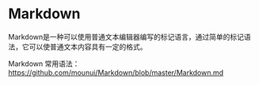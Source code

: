 # Markdown

Markdown是一种可以使用普通文本编辑器编写的标记语言，通过简单的标记语法，它可以使普通文本内容具有一定的格式。

Markdown 常用语法：https://github.com/mounui/Markdown/blob/master/Markdown.md